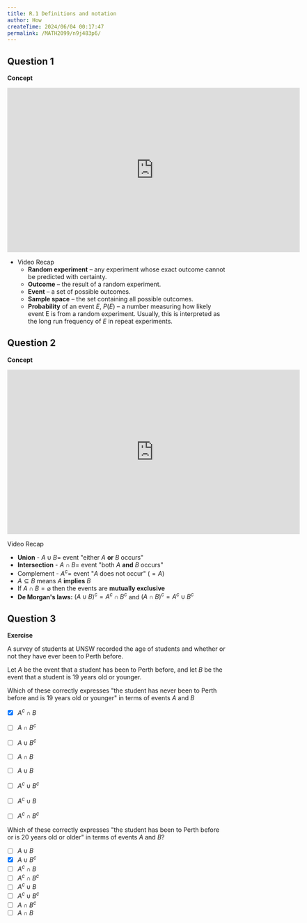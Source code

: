 ```yaml
---
title: R.1 Definitions and notation
author: How
createTime: 2024/06/04 00:17:47
permalink: /MATH2099/n9j483p6/
---
```


## Question 1

<div class="how_qb">

**Concept**

<iframe width="672" height="378" src="https://www.youtube.com/embed/3tS79-DUSq8" title="LR 1 Basic Definition" frameborder="0" allow="accelerometer; autoplay; clipboard-write; encrypted-media; gyroscope; picture-in-picture; web-share" referrerpolicy="strict-origin-when-cross-origin" allowfullscreen></iframe>

- Video Recap
  - **Random experiment** – any experiment whose exact outcome cannot be predicted with certainty.
  - **Outcome** – the result of a random experiment.
  - **Event** – a set of possible outcomes.
  - **Sample space** – the set containing all possible outcomes.
  - **Probability** of an event $E$, $P(E)$ – a number measuring how likely event E is from a random experiment. Usually, this is interpreted as the long run frequency of $E$ in repeat experiments.

</div>


## Question 2

<div class="how_qb">

**Concept**

<iframe width="672" height="378" src="https://www.youtube.com/embed/eyrMAjXSG0Y" title="LR 2 Set Notation" frameborder="0" allow="accelerometer; autoplay; clipboard-write; encrypted-media; gyroscope; picture-in-picture; web-share" referrerpolicy="strict-origin-when-cross-origin" allowfullscreen></iframe>

Video Recap

- **Union** - $A \cup B =$ event "either $A$ **or** $B$ occurs"
- **Intersection** - $A \cap B =$ event "both $A$ **and** $B$ occurs"
- Complement - $A^c =$ event "$A$ does not occur" ($=A$)
- $A \subseteq B$ means $A$ **implies** $B$
- If $A \cap B = \varnothing$ then the events are **mutually exclusive**
- **De Morgan's laws:** $(A \cup B)^c = A^c \cap B^c$ and  $(A \cap B)^c = A^c \cup B^c$

</div>

## Question 3

<div class="how_qb">

**Exercise**

A survey of students at UNSW recorded the age of students and whether or not they have ever been to Perth before.

Let $A$ be the event that a student has been to Perth before, and let $B$ be the event that a student is 19 years old or younger.

 

Which of these correctly expresses "the student has never been to Perth before and is 19 years old or younger" in terms of events $A$ and $B$

 - [x] $A^c \cap B$
 - [ ] $A \cap B^c$
 - [ ] $A \cup B^c$
 - [ ] $A \cap B$
 - [ ] $A \cup B$
 - [ ] $A^c \cup B^c$
 - [ ] $A^c \cup B$
 - [ ] $A^c \cap B^c$


Which of these correctly expresses "the student has been to Perth before or is 20 years old or older" in terms of events  $A$ and  $B$?

 - [ ] $A \cup B$
 - [x] $A \cup B^c$
 - [ ] $A^c \cap B$
 - [ ] $A^c \cap B^c$
 - [ ] $A^c \cup B$
 - [ ] $A^c \cup B^c$
 - [ ] $A \cap B^c$
 - [ ] $A \cap B$

</div>